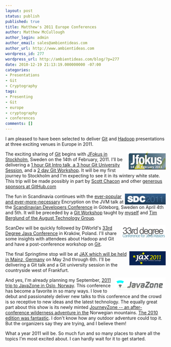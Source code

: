 ```yaml
---
layout: post
status: publish
published: true
title: Matthew's 2011 Europe Conferences
author: Matthew McCullough
author_login: admin
author_email: sales@ambientideas.com
author_url: http://www.ambientideas.com
wordpress_id: 277
wordpress_url: http://ambientideas.com/blog/?p=277
date: 2010-12-19 21:13:19.000000000 -07:00
categories:
- Presentations
- Git
- Cryptography
tags:
- Presenting
- Git
- europe
- cryptography
- conferences
comments: []
---
```

<p>I am pleased to have been selected to deliver <a href="http://git-scm.org">Git</a> and <a href="http://hadoop.apache.org">Hadoop</a> presentations at three exciting venues in Europe in 2011.</p>

<p><img src="/blog/wp-content/uploads/2010/12/JFokus-2011.png" alt="JFokus 2011" title="JFokus 2011" border="0" width="122" height="57" style="float:right;" />The exciting sharing of <a href="http://git-scm.org">Git</a> begins with <a href="http://www.jfokus.se/jfokus/">JFokus in Stockholm</a>, Sweden on the 14th of February, 2011. I'll be delivering a <a href="http://www.jfokus.se/jfokus/speakers.jsp">1 hour Git Intro talk, a 3 hour Git University Session</a>, and a <a href="http://www.jfokus.se/jfokus/page.jsp?id=training">2 day Git Workshop</a>. It will be my first journey to Stockholm and I'm expecting to see it in its wintery white state. This trip will be made possibly in part by <a href="http://scottchacon.com/">Scott Chacon</a> and other <a href="http://github.com">generous sponsors at GitHub.com</a></p>

<p><img src="/blog/wp-content/uploads/2010/12/SDC-2011.png" alt="SDC 2011.png" title="SDC 2011" border="0" width="128" height="34" style="float:right;" />The fun in Scandinavia continues with the <a href="http://www.delicious.com/matthew.mccullough/cryptography+newsevent">ever-popular and ever-more-necessary</a> Encryption on the JVM talk at the <a href="http://www.scandevconf.se/">Scandinavian Developers Conference</a> in Göteborg, Sweden on April 4th and 5th. It will be preceded by a <a href="http://www.scandevconf.se/2011/open-event/">Git Workshop</a> taught by <a href="http://ambientideas.com">myself</a> and <a href="http://augusttechgroup.com">Tim Berglund of the August Technology Group</a>.</p>

<p><img src="/blog/wp-content/uploads/2010/12/33rd-Degree-2011.png" alt="33rd Degree 2011.png" title="33rd Degree 2011.png" border="0" width="139" height="41" style="float:right;" />ScanDev will be quickly followed by DWorld's <a href="http://www.dworld.pl/static/33degree/index.html">33rd Degree Java Conference</a> in Kraków, Poland. I'll share some insights with attendees about Hadoop and Git and have a post-conference workshop on <a href="http://git-scm.org">Git</a>.</p>

<p><img src="/blog/wp-content/uploads/2010/12/JAX-2011.png" alt="JAX 2011" title="JAX 2011" border="0" width="114" height="44" style="float:right;" />The final Springtime stop will be at <a href="http://jax.de/2011/speaker/">JAX which will be held in Mainz, Germany</a> on May 2nd through 6th. I'll be delivering a Git talk and a Git university session in the countryside west of Frankfurt.</p>

<p><img src="/blog/wp-content/uploads/2010/12/JavaZone-2011.png" alt="JavaZone 2011.png" title="JavaZone 2011.png" border="0" width="160" height="43" style="float:right;" />And yes, I'm already planning my September, <a href="http://jz10.java.no/">2011 trip to JavaZone in Oslo, Norway</a>. This conference has become a favorite in so many ways. I love to debut and passionately deliver new talks to this conference and the crowd is so receptive to new ideas and the latest technology. The equally great part about this show is its newly minted <a href="http://jz10.java.no/journey.html">JourneyZone -- an after-conference wilderness adventure in the</a> Norwegian mountains. <a href="http://www.flickr.com/photos/tags/javazone2010">The 2010 edition was fantastic</a>. I don't know how any outdoor adventure could top it. But the organizers say they are trying, and I believe them!</p>

<p>What a year 2011 will be. So much fun and so many places to share all the topics I'm most excited about. I can hardly wait for it to get started.</p>
